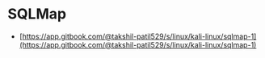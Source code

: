# SQLMap

* [https://app.gitbook.com/@takshil-patil529/s/linux/kali-linux/sqlmap-1](https://app.gitbook.com/@takshil-patil529/s/linux/kali-linux/sqlmap-1)





